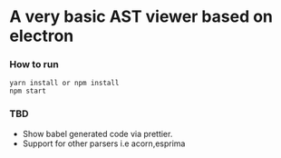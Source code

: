 # A very basic AST viewer based on electron

### How to run

```
yarn install or npm install
npm start
```

### TBD

* Show babel generated code via prettier.
* Support for other parsers i.e acorn,esprima



